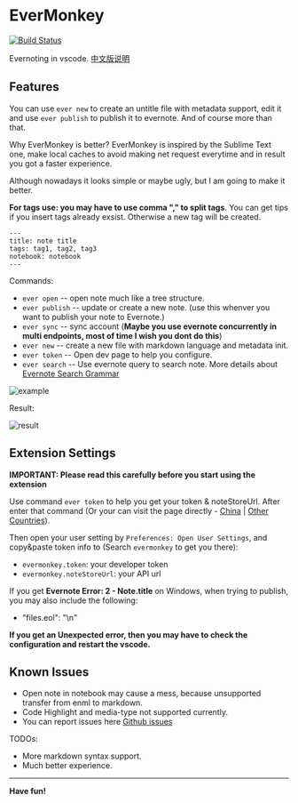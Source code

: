 # EverMonkey

[![Build Status](https://travis-ci.org/michalyao/evermonkey.svg?branch=master)](https://travis-ci.org/michalyao/evermonkey)

Evernoting in vscode. [中文版说明](README_zh-CN.md)

## Features

You can use `ever new` to create an untitle file with metadata support, edit it and use `ever publish` to publish it to evernote. And of course more than that.

Why EverMonkey is better? EverMonkey is inspired by the Sublime Text one, make local caches to avoid making net request everytime and in result
you got a faster experience.

Although nowadays it looks simple or maybe ugly, but I am going to make it better.


**For tags use: you may have to use comma "," to split tags**. You can get tips if you insert tags already exsist. Otherwise a new tag will be created.

```
---
title: note title
tags: tag1, tag2, tag3
notebook: notebook
---
```

Commands:

* `ever open` -- open note much like a tree structure. 
* `ever publish` -- update or create a new note. (use this whenver you want to publish your note to Evernote.)
* `ever sync` -- sync account (**Maybe you use evernote concurrently in multi endpoints, most of time I wish you dont do this**)
* `ever new` -- create a new file with markdown language and metadata init.
* `ever token` -- Open dev page to help you configure.
* `ever search` -- Use evernote query to search note. More details about [Evernote Search Grammar](https://dev.evernote.com/doc/articles/search_grammar.php)

![example](assets/monkey.gif)

Result:

![result](assets/result.jpg)

## Extension Settings

**IMPORTANT: Please read this carefully before you start using the extension**

Use command `ever token` to help you get your token & noteStoreUrl. After enter that command (Or your can visit the page directly - [China](https://app.yinxiang.com/api/DeveloperToken.action) | [Other Countries](https://www.evernote.com/api/DeveloperToken.action)).

Then open your user setting by `Preferences: Open User Settings`, and copy&paste token info to (Search `evermonkey` to get you there):

* `evermonkey.token`: your developer token
* `evermonkey.noteStoreUrl`: your API url

If you get **Evernote Error: 2 - Note.title** on Windows, when trying to publish, you may also include the following:

* "files.eol": "\n"

**If you get an Unexpected error, then you may have to check the configuration and restart the vscode.**

## Known Issues

* Open note in notebook may cause a mess, because unsupported transfer from enml to markdown.
* Code Highlight and media-type not supported currently.
* You can report issues here [Github issues](https://github.com/michalyao/evermonkey/issues)

TODOs:

* More markdown syntax support.
* Much better experience.


-----------------------------------------------------------------------------------------------------------

**Have fun!**

